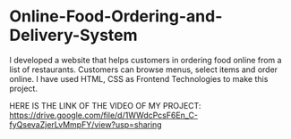 # Online-Food-Ordering-and-Delivery-System
I developed a website that helps customers in ordering food online from a list of restaurants.
Customers can browse menus, select items and order online.
I have used HTML, CSS as Frontend Technologies to make this project.

HERE IS THE LINK OF THE VIDEO OF MY PROJECT:
https://drive.google.com/file/d/1WWdcPcsF6En_C-fyQsevaZjerLvMmpFY/view?usp=sharing
